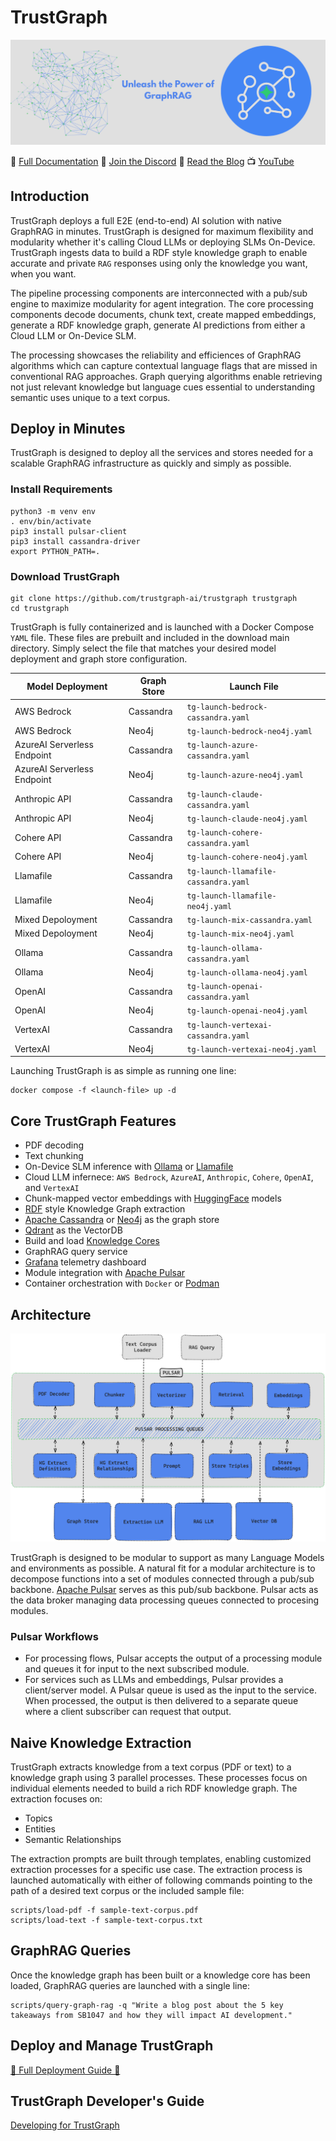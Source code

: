 
# TrustGraph

![TrustGraph banner](TG_Banner_readme.png)

🚀 [Full Documentation](https://trustgraph.ai/docs/getstarted)
💬 [Join the Discord](https://discord.gg/AXpxVjwzAw)
📖 [Read the Blog](https://blog.trustgraph.ai)
📺 [YouTube](https://www.youtube.com/@TrustGraph)

## Introduction

TrustGraph deploys a full E2E (end-to-end) AI solution with native GraphRAG in minutes. TrustGraph is designed for maximum flexibility and modularity whether it's calling Cloud LLMs or deploying SLMs On-Device. TrustGraph ingests data to build a RDF style knowledge graph to enable accurate and private `RAG` responses using only the knowledge you want, when you want.

The pipeline processing components are interconnected with a pub/sub engine to maximize modularity for agent integration. The core processing components decode documents, chunk text, create mapped embeddings, generate a RDF knowledge graph, generate AI predictions from either a Cloud LLM or On-Device SLM.

The processing showcases the reliability and efficiences of GraphRAG algorithms which can capture contextual language flags that are missed in conventional RAG approaches. Graph querying algorithms enable retrieving not just relevant knowledge but language cues essential to understanding semantic uses unique to a text corpus.

## Deploy in Minutes

TrustGraph is designed to deploy all the services and stores needed for a scalable GraphRAG infrastructure as quickly and simply as possible.

### Install Requirements

```
python3 -m venv env
. env/bin/activate
pip3 install pulsar-client
pip3 install cassandra-driver
export PYTHON_PATH=.
```

### Download TrustGraph

```
git clone https://github.com/trustgraph-ai/trustgraph trustgraph
cd trustgraph
```

TrustGraph is fully containerized and is launched with a Docker Compose `YAML` file. These files are prebuilt and included in the download main directory. Simply select the file that matches your desired model deployment and graph store configuration.

| Model Deployment | Graph Store | Launch File |
| ---------------- | ------------ | ----------- |
| AWS Bedrock | Cassandra | `tg-launch-bedrock-cassandra.yaml` |
| AWS Bedrock | Neo4j | `tg-launch-bedrock-neo4j.yaml` |
| AzureAI Serverless Endpoint | Cassandra | `tg-launch-azure-cassandra.yaml` |
| AzureAI Serverless Endpoint | Neo4j | `tg-launch-azure-neo4j.yaml` |
| Anthropic API | Cassandra | `tg-launch-claude-cassandra.yaml` |
| Anthropic API | Neo4j | `tg-launch-claude-neo4j.yaml` |
| Cohere API | Cassandra | `tg-launch-cohere-cassandra.yaml` |
| Cohere API | Neo4j | `tg-launch-cohere-neo4j.yaml` |
| Llamafile | Cassandra | `tg-launch-llamafile-cassandra.yaml` |
| Llamafile | Neo4j | `tg-launch-llamafile-neo4j.yaml` |
| Mixed Depoloyment | Cassandra | `tg-launch-mix-cassandra.yaml` |
| Mixed Depoloyment | Neo4j | `tg-launch-mix-neo4j.yaml` |
| Ollama | Cassandra | `tg-launch-ollama-cassandra.yaml` |
| Ollama | Neo4j | `tg-launch-ollama-neo4j.yaml` |
| OpenAI | Cassandra | `tg-launch-openai-cassandra.yaml` |
| OpenAI | Neo4j | `tg-launch-openai-neo4j.yaml` |
| VertexAI | Cassandra | `tg-launch-vertexai-cassandra.yaml` |
| VertexAI | Neo4j | `tg-launch-vertexai-neo4j.yaml` |

Launching TrustGraph is as simple as running one line:

```
docker compose -f <launch-file> up -d
```

## Core TrustGraph Features

- PDF decoding
- Text chunking
- On-Device SLM inference with [Ollama](https://ollama.com) or [Llamafile](https://github.com/Mozilla-Ocho/llamafile)
- Cloud LLM infernece: `AWS Bedrock`, `AzureAI`, `Anthropic`, `Cohere`, `OpenAI`, and `VertexAI`
- Chunk-mapped vector embeddings with [HuggingFace](https://hf.co) models
- [RDF](https://www.w3.org/TR/rdf12-schema/) style Knowledge Graph extraction
- [Apache Cassandra](https://github.com/apache/cassandra) or [Neo4j](https://neo4j.com/) as the graph store
- [Qdrant](https://qdrant.tech/) as the VectorDB
- Build and load [Knowledge Cores](https://trustgraph.ai/docs/category/knowledge-cores)
- GraphRAG query service
- [Grafana](https://github.com/grafana/) telemetry dashboard
- Module integration with [Apache Pulsar](https://github.com/apache/pulsar/)
- Container orchestration with `Docker` or [Podman](http://podman.io/)

## Architecture

![architecture](architecture_0.8.0.png)

TrustGraph is designed to be modular to support as many Language Models and environments as possible. A natural fit for a modular architecture is to decompose functions into a set of modules connected through a pub/sub backbone. [Apache Pulsar](https://github.com/apache/pulsar/) serves as this pub/sub backbone. Pulsar acts as the data broker managing data processing queues connected to procesing modules.

### Pulsar Workflows

- For processing flows, Pulsar accepts the output of a processing module and queues it for input to the next subscribed module.
- For services such as LLMs and embeddings, Pulsar provides a client/server model.  A Pulsar queue is used as the input to the service.  When processed, the output is then delivered to a separate queue where a client subscriber can request that output.

## Naive Knowledge Extraction

TrustGraph extracts knowledge from a text corpus (PDF or text) to a knowledge graph using 3 parallel processes. These processes focus on individual elements needed to build a rich RDF knowledge graph. The extraction focuses on:

- Topics
- Entities
- Semantic Relationships

The extraction prompts are built through templates, enabling customized extraction processes for a specific use case. The extraction process is launched automatically with either of following commands pointing to the path of a desired text corpus or the included sample file:

```
scripts/load-pdf -f sample-text-corpus.pdf
scripts/load-text -f sample-text-corpus.txt
```

## GraphRAG Queries

Once the knowledge graph has been built or a knowledge core has been loaded, GraphRAG queries are launched with a single line:

```
scripts/query-graph-rag -q "Write a blog post about the 5 key takeaways from SB1047 and how they will impact AI development."
```

## Deploy and Manage TrustGraph

[🚀 Full Deployment Guide 🚀](https://trustgraph.ai/docs/getstarted)

## TrustGraph Developer's Guide

[Developing for TrustGraph](docs/README.development.md)
